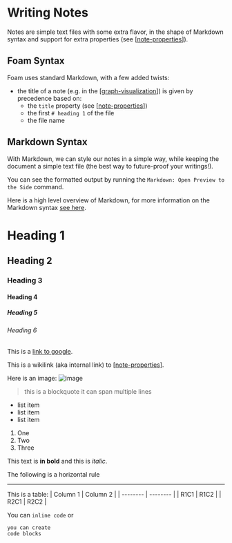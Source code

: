 # Writing Notes

Notes are simple text files with some extra flavor, in the shape of Markdown syntax and support for extra properties (see [[note-properties]]).

## Foam Syntax

Foam uses standard Markdown, with a few added twists:

- the title of a note (e.g. in the [[graph-visualization]]) is given by precedence based on:
  - the `title` property (see [[note-properties]])
  - the first `# heading 1` of the file
  - the file name

## Markdown Syntax

With Markdown, we can style our notes in a simple way, while keeping the document a simple text file (the best way to future-proof your writings!).

You can see the formatted output by running the `Markdown: Open Preview to the Side` command.

Here is a high level overview of Markdown, for more information on the Markdown syntax [see here](https://commonmark.org/help/).

# Heading 1

## Heading 2

### Heading 3

#### Heading 4

##### Heading 5

###### Heading 6

This is a [link to google](https://www.google.com).

This is a wikilink (aka internal link) to [[note-properties]].

Here is an image:
![image](../../attachments/foam-icon.png)

> this is a blockquote
> it can span multiple lines

- list item
- list item
- list item

1. One
2. Two
3. Three

This text is **in bold** and this is *italic*.

The following is a horizontal rule

---

This is a table:
| Column 1 | Column 2 |
| -------- | -------- |
| R1C1     | R1C2     |
| R2C1     | R2C2     |

You can `inline code` or

```text
you can create
code blocks
```

[//begin]: # "Autogenerated link references for markdown compatibility"
[note-properties]: ../features/note-properties "Note Properties"
[graph-visualization]: ../features/graph-visualization "Graph Visualization"
[note-properties]: ../features/note-properties "Note Properties"
[note-properties]: ../features/note-properties "Note Properties"
[//end]: # "Autogenerated link references"